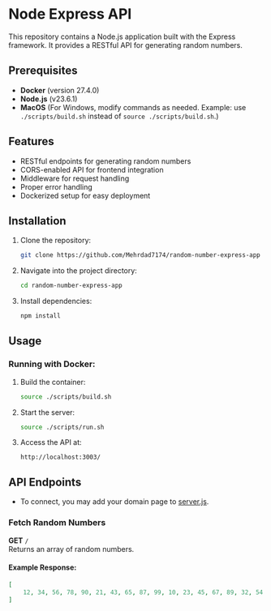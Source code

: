 # Node Express API

This repository contains a Node.js application built with the Express framework. It provides a RESTful API for generating random numbers.

## Prerequisites

- **Docker** (version 27.4.0)
- **Node.js** (v23.6.1)
- **MacOS** (For Windows, modify commands as needed. Example: use `./scripts/build.sh` instead of `source ./scripts/build.sh`.)

## Features

- RESTful endpoints for generating random numbers
- CORS-enabled API for frontend integration
- Middleware for request handling
- Proper error handling
- Dockerized setup for easy deployment

## Installation

1. Clone the repository:
    ```bash
    git clone https://github.com/Mehrdad7174/random-number-express-app
    ```
2. Navigate into the project directory:
    ```bash
    cd random-number-express-app
    ```
3. Install dependencies:
    ```bash
    npm install
    ```

## Usage

### Running with Docker:
1. Build the container:
    ```bash
    source ./scripts/build.sh
    ```
2. Start the server:
    ```bash
    source ./scripts/run.sh
    ```
3. Access the API at:  
    ```
    http://localhost:3003/
    ```


   
## API Endpoints

- To connect, you may add your domain page to [server.js](./server.js).

### Fetch Random Numbers
**GET** `/`  
Returns an array of random numbers.

#### Example Response:
```json
[
    12, 34, 56, 78, 90, 21, 43, 65, 87, 99, 10, 23, 45, 67, 89, 32, 54
]
